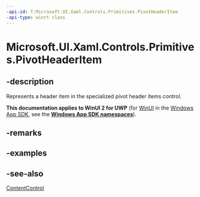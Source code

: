 ```yaml
---
-api-id: T:Microsoft.UI.Xaml.Controls.Primitives.PivotHeaderItem
-api-type: winrt class
---
```


<!-- Class syntax.
public class PivotHeaderItem : Windows.UI.Xaml.Controls.ContentControl, Windows.UI.Xaml.Controls.Primitives.IPivotHeaderItem
-->

# Microsoft.UI.Xaml.Controls.Primitives.PivotHeaderItem

## -description
Represents a header item in the specialized pivot header items control.

**This documentation applies to WinUI 2 for UWP** (for [WinUI](/windows/apps/winui/winui3/) in the [Windows App SDK](/windows/apps/windows-app-sdk/), see the **[Windows App SDK namespaces](/windows/windows-app-sdk/api/winrt/)**).

## -remarks

## -examples

## -see-also
[ContentControl](../microsoft.ui.xaml.controls/contentcontrol.md)
